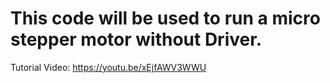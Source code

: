 # This code will be used to run a micro stepper motor without Driver.

Tutorial Video: https://youtu.be/xEjfAWV3WWU
